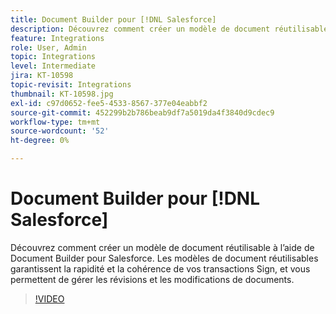 ```yaml
---
title: Document Builder pour [!DNL Salesforce]
description: Découvrez comment créer un modèle de document réutilisable à l’aide de Document Builder pour Salesforce
feature: Integrations
role: User, Admin
topic: Integrations
level: Intermediate
jira: KT-10598
topic-revisit: Integrations
thumbnail: KT-10598.jpg
exl-id: c97d0652-fee5-4533-8567-377e04eabbf2
source-git-commit: 452299b2b786beab9df7a5019da4f3840d9cdec9
workflow-type: tm+mt
source-wordcount: '52'
ht-degree: 0%

---
```


# Document Builder pour [!DNL Salesforce]

Découvrez comment créer un modèle de document réutilisable à l’aide de Document Builder pour Salesforce. Les modèles de document réutilisables garantissent la rapidité et la cohérence de vos transactions Sign, et vous permettent de gérer les révisions et les modifications de documents.

>[!VIDEO](https://video.tv.adobe.com/v/3409414?quality=12&learn=on&hidetitle=true)
